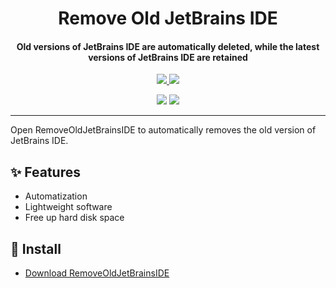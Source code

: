 <h1 align="center">Remove Old JetBrains IDE</h1>
<h4 align="center">Old versions of JetBrains IDE are automatically deleted, while the latest versions of JetBrains IDE are retained</h4>

<p align="center">
  <a href="https://opensource.org/licenses/MIT">
    <img src="http://img.shields.io/badge/License-MIT-1e90ff?style=for-the-badge"/>
  </a>
  <a href="https://dotnet.microsoft.com">
    <img src="http://img.shields.io/badge/.Net-9.0-1e90ff?style=for-the-badge"/>
  </a>
</p>

<p align="center">
  <img src="https://img.shields.io/badge/English-lightgray?style=for-the-badge"/>
  <a href="README/zh-cn.md">
    <img src="https://img.shields.io/badge/简体中文-1e90ff?style=for-the-badge"/>
  </a>
</p>

---

Open RemoveOldJetBrainsIDE to automatically removes the old version of JetBrains IDE.

## ✨ Features

- Automatization
- Lightweight software
- Free up hard disk space

## 🌟 Install

- [Download RemoveOldJetBrainsIDE](https://github.com/suoyukii/RemoveOldJetBrainsIDE/releases)